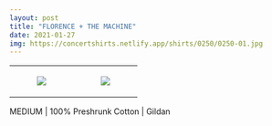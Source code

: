```yaml
---
layout: post
title: "FLORENCE + THE MACHINE"
date: 2021-01-27
img: https://concertshirts.netlify.app/shirts/0250/0250-01.jpg
---
```




<table style="width:100%;"><tr><td style="vertical-align:top;">
      <figure class="tmblr-full" data-orig-height="2048" data-orig-width="1365" data-orig-src="https://concertshirts.netlify.app/shirts/0250/0250-01.jpg"><img src="https://64.media.tumblr.com/c42539d4fbee0acbb5456925dea058eb/7dfdf68de9fc1a2b-be/s540x810/9f1c3a94f00bf454da7219649d96beee04799269.jpg" data-orig-height="2048" data-orig-width="1365" data-orig-src="https://concertshirts.netlify.app/shirts/0250/0250-01.jpg"/></figure></td>
    <td style="vertical-align:top;">
      <figure class="tmblr-full" data-orig-height="2048" data-orig-width="1365" data-orig-src="https://concertshirts.netlify.app/shirts/0250/0250-02.jpg"><img src="https://64.media.tumblr.com/2a65fd5754695c8b5b057583f594df5b/7dfdf68de9fc1a2b-11/s540x810/98973abe60008bb3f18b8f502ba4ddbf16168e76.jpg" data-orig-height="2048" data-orig-width="1365" data-orig-src="https://concertshirts.netlify.app/shirts/0250/0250-02.jpg"/></figure></td>
  </tr></table><p>
  MEDIUM | 100% Preshrunk Cotton | Gildan
</p>
